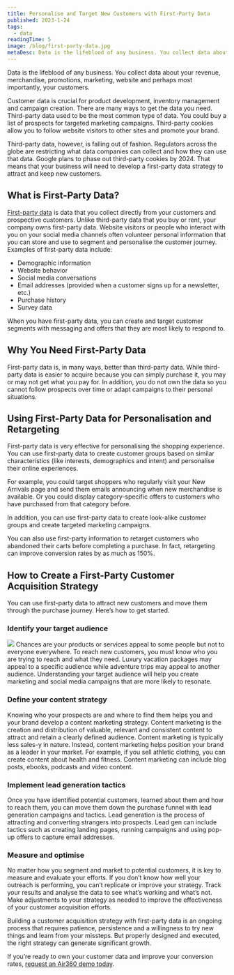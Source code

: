 ```yaml
---
title: Personalise and Target New Customers with First-Party Data
published: 2023-1-24
tags: 
  - data
readingTime: 5
image: /blog/first-party-data.jpg
metaDesc: Data is the lifeblood of any business. You collect data about your revenue, merchandise, promotions, marketing, website and perhaps most importantly, your customers. 
---
```


Data is the lifeblood of any business. You collect data about your revenue, merchandise, promotions, marketing, website and perhaps most importantly, your customers. 

Customer data is crucial for product development, inventory management and campaign creation. There are many ways to get the data you need. Third-party data used to be the most common type of data. You could buy a list of prospects for targeted marketing campaigns. Third-party cookies allow you to follow website visitors to other sites and promote your brand.  

Third-party data, however, is falling out of fashion. Regulators across the globe are restricting what data companies can collect and how they can use that data. Google plans to phase out third-party cookies by 2024. That means that your business will need to develop a first-party data strategy to attract and keep new customers.  

## What is First-Party Data?
[First-party data](/en/product/capabilities/data-collection/
) is data that you collect directly from your customers and prospective customers. Unlike third-party data that you buy or rent, your company owns first-party data. Website visitors or people who interact with you on your social media channels often volunteer personal information that you can store and use to segment and personalise the customer journey. Examples of first-party data include: 

- Demographic information 
- Website behavior 
- Social media conversations 
- Email addresses (provided when a customer signs up for a newsletter, etc.) 
- Purchase history 
- Survey data 

When you have first-party data, you can create and target customer segments with messaging and offers that they are most likely to respond to. 

## Why You Need First-Party Data 
First-party data is, in many ways, better than third-party data. While third-party data is easier to acquire because you can simply purchase it, you may or may not get what you pay for. In addition, you do not own the data so you cannot follow prospects over time or adapt campaigns to their personal situations. 

## Using First-Party Data for Personalisation and Retargeting 
First-party data is very effective for personalising the shopping experience. You can use first-party data to create customer groups based on similar characteristics (like interests, demographics and intent) and personalise their online experiences. 

For example, you could target shoppers who regularly visit your New Arrivals page and send them emails announcing when new merchandise is available. Or you could display category-specific offers to customers who have purchased from that category before. 

In addition, you can use first-party data to create look-alike customer groups and create targeted marketing campaigns. 

You can also use first-party information to retarget customers who abandoned their carts before completing a purchase. In fact, retargeting can improve conversion rates by as much as 150%. 

## How to Create a First-Party Customer Acquisition Strategy 
You can use first-party data to attract new customers and move them through the purchase journey. Here’s how to get started. 

### Identify your target audience 
![](/blog/first-party-acquisition-1.jpg)
Chances are your products or services appeal to some people but not to everyone everywhere. To reach new customers, you must know who you are trying to reach and what they need. Luxury vacation packages may appeal to a specific audience while adventure trips may appeal to another audience. Understanding your target audience will help you create marketing and social media campaigns that are more likely to resonate. 

### Define your content strategy
Knowing who your prospects are and where to find them helps you and your brand develop a content marketing strategy. Content marketing is the creation and distribution of valuable, relevant and consistent content to attract and retain a clearly defined audience. Content marketing is typically less sales-y in nature. Instead, content marketing helps position your brand as a leader in your market. For example, if you sell athletic clothing, you can create content about health and fitness. Content marketing can include blog posts, ebooks, podcasts and video content. 

### Implement lead generation tactics
Once you have identified potential customers, learned about them and how to reach them, you can move them down the purchase funnel with lead generation campaigns and tactics. Lead generation is the process of attracting and converting strangers into prospects. Lead gen can include tactics such as creating landing pages, running campaigns and using pop-up offers to capture email addresses.

### Measure and optimise  
No matter how you segment and market to potential customers, it is key to measure and evaluate your efforts. If you don’t know how well your outreach is performing, you can’t replicate or improve your strategy. Track your results and analyse the data to see what’s working and what’s not. Make adjustments to your strategy as needed to improve the effectiveness of your customer acquisition efforts. 

Building a customer acquisition strategy with first-party data is an ongoing process that requires patience, persistence and a willingness to try new things and learn from your missteps. But properly designed and executed, the right strategy can generate significant growth. 

If you’re ready to own your customer data and improve your conversion rates, [request an Air360 demo today](/en/request-demo).


